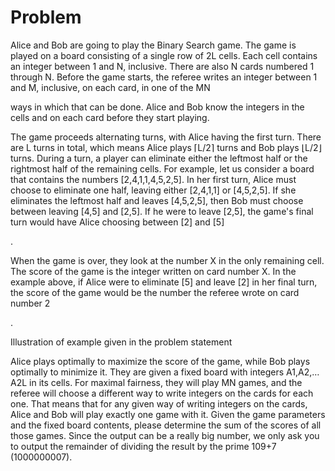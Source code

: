 # Problem

Alice and Bob are going to play the Binary Search game. The game is played on a board consisting of a single row of 2L
cells. Each cell contains an integer between 1 and N, inclusive. There are also N cards numbered 1 through N. Before the game starts, the referee writes an integer between 1 and M, inclusive, on each card, in one of the MN

ways in which that can be done. Alice and Bob know the integers in the cells and on each card before they start playing.

The game proceeds alternating turns, with Alice having the first turn. There are L
turns in total, which means Alice plays ⌈L/2⌉ turns and Bob plays ⌊L/2⌋ turns. During a turn, a player can eliminate either the leftmost half or the rightmost half of the remaining cells. For example, let us consider a board that contains the numbers [2,4,1,1,4,5,2,5]. In her first turn, Alice must choose to eliminate one half, leaving either [2,4,1,1] or [4,5,2,5]. If she eliminates the leftmost half and leaves [4,5,2,5], then Bob must choose between leaving [4,5] and [2,5]. If he were to leave [2,5], the game's final turn would have Alice choosing between [2] and [5]

.

When the game is over, they look at the number X
in the only remaining cell. The score of the game is the integer written on card number X. In the example above, if Alice were to eliminate [5] and leave [2] in her final turn, the score of the game would be the number the referee wrote on card number 2

.

Illustration of example given in the problem statement

Alice plays optimally to maximize the score of the game, while Bob plays optimally to minimize it. They are given a fixed board with integers A1,A2,…A2L
in its cells. For maximal fairness, they will play MN games, and the referee will choose a different way to write integers on the cards for each one. That means that for any given way of writing integers on the cards, Alice and Bob will play exactly one game with it. Given the game parameters and the fixed board contents, please determine the sum of the scores of all those games. Since the output can be a really big number, we only ask you to output the remainder of dividing the result by the prime 109+7 (1000000007).

